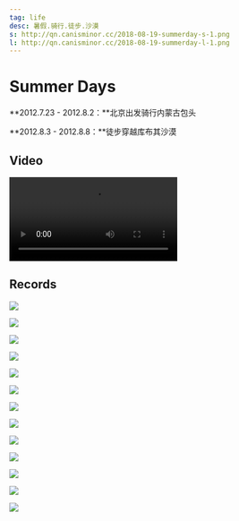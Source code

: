```yaml
---
tag: life
desc: 暑假.骑行.徒步.沙漠
s: http://qn.canisminor.cc/2018-08-19-summerday-s-1.png
l: http://qn.canisminor.cc/2018-08-19-summerday-l-1.png
---
```


# Summer Days

**2012.7.23 - 2012.8.2：**北京出发骑行内蒙古包头

**2012.8.3 - 2012.8.8：**徒步穿越库布其沙漠

## Video

![video](http://qn-video.canisminor.cc/Summer%20Days.mp4)

## Records

![](http://qn.canisminor.cc/2018-08-19-024725.jpg)

![](http://qn.canisminor.cc/2018-08-19-024852.jpg)

![](http://qn.canisminor.cc/2018-08-19-024913.jpg)

![](http://qn.canisminor.cc/2018-08-19-024935.jpg)

![](http://qn.canisminor.cc/2018-08-19-025139.jpg)

![](http://qn.canisminor.cc/2018-08-19-025214.jpg)

![](http://qn.canisminor.cc/2018-08-19-025507.jpg)

![](http://qn.canisminor.cc/2018-08-19-025552.jpg)

![](http://qn.canisminor.cc/2018-08-19-025636.jpg)

![](http://qn.canisminor.cc/2018-08-19-025730.jpg)

![](http://qn.canisminor.cc/2018-08-19-025812.jpg)

![](http://qn.canisminor.cc/2018-08-19-025851.jpg)

![](http://qn.canisminor.cc/2018-08-19-025919.jpg)
